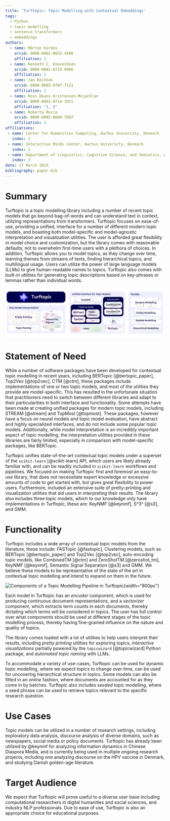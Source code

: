 ```yaml
---
title: 'Turftopic: Topic Modelling with Contextual Embeddings'
tags:
  - Python
  - topic modelling
  - sentence-transformers
  - embeddings
authors:
  - name: Márton Kardos
    orcid: 0000-0001-9652-4498
    affiliation: 1
  - name: Kenneth C. Enevoldsen
    orcid: 0000-0001-8733-0966
    affiliation: 1
  - name: Jan Kostkan
    orcid: 0000-0002-9707-7121
    affiliation: 1
  - name: Ross Deans Kristensen-McLachlan
    orcid: 0000-0001-8714-1911
    affiliation: "1, 3"
  - name: Roberta Rocca
    orcid: 0000-0002-0680-7097
    affiliation: 2
affiliations:
 - name: Center for Humanities Computing, Aarhus University, Denmark
   index: 1
 - name: Interactive Minds Center, Aarhus University, Denmark
   index: 2
 - name: Department of Linguistics, Cognitive Science, and Semiotics, Aarhus University, Denmark
   index: 3
date: 17 March 2025
bibliography: paper.bib
---
```


# Summary

Turftopic is a topic modelling library including a number of recent topic models that go beyond bag-of-words and can understand text in context, utilizing representations from transformers.
Turftopic focuses on ease-of-use, providing a unified, interface for a number of different modern topic models, and boasting both model-specific and model-agnostic interpretation and visualization utilities.
The user is afforded great flexibility in model choice and customization, but the library comes with reasonable defaults, not to overwhelm first-time users with a plethora of choices.
In addition, Turftopic allows you to model topics, as they change over time, learning themes from streams of texts, finding hierarchical topics, and multilingual usage.
Users can utilize the power of large language models (LLMs) to give human-readable names to topics.
Turftopic also comes with built-in utilities for generating topic descriptions based on key-phrases or lemmas rather than individual words.

![An Overview of Turftopic's Functionality](assets/paper_banner.png)

# Statement of Need

While a number of software packages have been developed for contextual topic modelling in recent years, including BERTopic [@bertopic_paper], Top2Vec [@top2vec], CTM [@ctm], these packages include implementations of one or two topic models, and most of the utilities they provide are model-specific. This has resulted in the unfortunate situation that practitioners need to switch between different libraries and adapt to their particularities in both interface and functionality.
Some attempts have been made at creating unified packages for modern topic models, including STREAM [@stream] and TopMost [@topmost].
These packages, however have a focus on neural models and topic model evaluation, have abstract and highly specialized interfaces, and do not include some popular topic models.
Additionally, while model interpretation is an incredibly important aspect of topic modelling, the interpretation utilities provided in these libraries are fairly limited, especially in comparison with model-specific packages, like BERTopic.

Turftopic unifies state-of-the-art contextual topic models under a superset of the `scikit-learn` [@scikit-learn] API, which users are likely already familiar with, and can be readily included in `scikit-learn` workflows and pipelines.
We focused on making Turftopic first and foremost an easy-to-use library, that does not necessitate expert knowledge or excessive amounts of code to get started with, but gives great flexibility to power users.
Furthermore, included an extensive suite of pretty-printing and visualization utilities that aid users in interpreting their results.
The library also includes three topic models, which to our knowledge only have implementations in Turftopic, these are: KeyNMF [@keynmf], S^3^ [@s3], and GMM.

# Functionality

Turftopic includes a wide array of contextual topic models from the literature, these include:
FASTopic [@fastopic], Clustering models, such as BERTopic [@bertopic_paper] and Top2Vec [@top2vec], auto-encoding topic models, like CombinedTM [@ctm] and ZeroShotTM [@zeroshot_tm], KeyNMF [@keynmf], Semantic Signal Separation [@s3] and GMM.
We believe these models to be representative of the state of the art in contextual topic modelling and intend to expand on them in the future.

![Components of a Topic Modelling Pipeline in Turftopic](https://x-tabdeveloping.github.io/turftopic/images/topic_modeling_pipeline.png){width="800px"}

Each model in Turftopic has an *encoder* component, which is used for producing continuous document-representations, and a *vectorizer* component, which extracts term counts in each documents, thereby dictating which terms will be considered in topics.
The user has full control over what components should be used at different stages of the topic modelling process, thereby having fine-grained influence on the nature and quality of topics.

The library comes loaded with a lot of utilities to help users interpret their results, including *pretty printing* utilities for exploring topics, *interactive visualizations* partially powered by the `topicwizard` [@topicwizard] Python package, and *automated topic naming* with LLMs.

To accommodate a variety of use-cases, Turftopic can be used for dynamic topic modelling, where we expect topics to change over time, can be used for uncovering hierarchical structure in topics.
Some models can also be fitted in an *online* fashion, where documents are accounted for as they come in by batches.
Turftopic also includes *seeded* topic modelling, where a seed phrase can be used to retrieve topics relevant to the specific research question.

# Use Cases

Topic models can be utilized in a number of research settings, including exploratory data analysis, discourse analysis of diverse domains, such as newspapers, social media or policy documents.
Turftopic has already been utilized by @keynmf for analyzing information dynamics in Chinese Diaspora Media, and is currently being used in multiple ongoing research projects, including one analyzing discourse on the HPV vaccine in Denmark, and studying Danish golden-age literature.

# Target Audience

We expect that Turftopic will prove useful to a diverse user base including computational researchers in digital humanities and social sciences, and industry NLP professionals.
Due to ease of use, Turftopic is also an appropriate choice for educational purposes.


